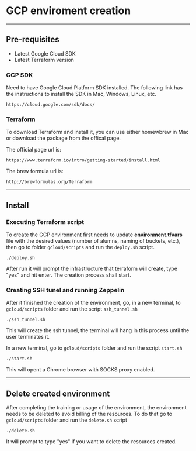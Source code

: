 # GCP enviroment creation

---

## Pre-requisites

* Latest Google Cloud SDK
* Latest Terraform version

### GCP SDK

Need to have Google Cloud Platform SDK installed. The following link has the instructions to install the SDK in Mac, Windows, Linux, etc.

`https://cloud.google.com/sdk/docs/`

### Terraform

To download Terraform and install it, you can use either homewbrew in Mac or download the package from the offical page.

The official page url is:

`https://www.terraform.io/intro/getting-started/install.html`

The brew formula url is:

`http://brewformulas.org/Terraform`

---

## Install

### Executing Terraform script

To create the GCP environment first needs to update **environment.tfvars** file with the desired values (number of alumns, naming of buckets, etc.), then go to folder `gcloud/scripts` and run the `deploy.sh` script.

`./deploy.sh`

After run it will prompt the infrastructure that terraform will create, type "yes" and hit enter. The creation process shall start.

### Creating SSH tunel and running Zeppelin

After it finished the creation of the environment, go, in a new terminal, to `gcloud/scripts` folder and run the script `ssh_tunnel.sh`

`./ssh_tunnel.sh`

This will create the ssh tunnel, the terminal will hang in this process until the user terminates it.

In a new terminal, go to `gcloud/scripts` folder and run the script `start.sh`

`./start.sh`

This will opent a Chrome browser with SOCKS proxy enabled.

---

## Delete created environment

After completing the training or usage of the environment, the environment needs to be deleted to avoid billing of the resources. To do that go to `gcloud/scripts` folder and run the `delete.sh` script

`./delete.sh`

It will prompt to type "yes" if you want to delete the resources created.